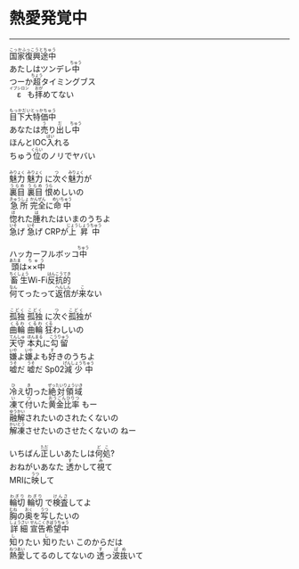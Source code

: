 # 熱愛発覚中
---
<lyric>
<ruby>国家復興途中<rt>こっかふっこうとちゅう</rt></ruby><br/>
あたしはツンデレ<ruby>中<rt>ちゅう</rt></ruby><br/>
つーか<ruby>超<rt>ちょう</rt></ruby>タイミングブス<br/>
<ruby>ε<rt>イプシロン</rt></ruby>も<ruby>拝<rt>おが</rt></ruby>めてない<br/>
<br/>
<ruby>目下大特価中<rt>もっかだいとっかちゅう</rt></ruby><br/>
あなたは<ruby>売<rt>う</rt></ruby>り<ruby>出<rt>だ</rt></ruby>し<ruby>中<rt>ちゅう</rt></ruby><br/>
ほんとIOC<ruby>入<rt>はい</rt></ruby>れる<br/>
ちゅう<ruby>位<rt>くらい</rt></ruby>のノリでヤバい<br/>
<br/>
<ruby>魅力<rt>みりょく</rt></ruby> <ruby>魅力<rt>みりょく</rt></ruby> に<ruby>次<rt>つ</rt></ruby>ぐ<ruby>魅力<rt>みりょく</rt></ruby>が<br/>
<ruby>裏目<rt>うらめ</rt></ruby> <ruby>裏目<rt>うらめ</rt></ruby> <ruby>恨<rt>うら</rt></ruby>めしいの<br/>
<ruby>急所<rt>きゅうしょ</rt></ruby> <ruby>完全<rt>かんぜん</rt></ruby>に<ruby>命中<rt>めいちゅう</rt></ruby><br/>
<ruby>惚<rt>ほ</rt></ruby>れた<ruby>腫<rt>は</rt></ruby>れたはいまのうちよ<br/>
<ruby>急<rt>いそ</rt></ruby>げ <ruby>急<rt>いそ</rt></ruby>げ CRPが<ruby>上昇中<rt>じょうしょうちゅう</rt></ruby><br/>
<br/>
ハッカーフルボッコ<ruby>中<rt>ちゅう</rt></ruby><br/>
<ruby>頭<rt>あたま</rt></ruby>は<ruby>××中<rt>ちゅう</rt></ruby><br/>
<ruby>畜生<rt>ちくしょう</rt></ruby>Wi-Fi<ruby>反抗的<rt>はんこうてき</rt></ruby><br/>
<ruby>何<rt>なん</rt></ruby>てったって<ruby>返信<rt>へんしん</rt></ruby>が<ruby>来<rt>こ</rt></ruby>ない<br/>
<br/>
<ruby>孤独<rt>こどく</rt></ruby> <ruby>孤独<rt>こどく</rt></ruby> に<ruby>次<rt>つ</rt></ruby>ぐ<ruby>孤独<rt>こどく</rt></ruby>が<br/>
<ruby>曲輪<rt>くるわ</rt></ruby> <ruby>曲輪<rt>くるわ</rt></ruby> <ruby>狂<rt>くる</rt></ruby>わしいの<br/>
<ruby>天守<rt>てんしゅ</rt></ruby> <ruby>本丸<rt>ほんまる</rt></ruby>に<ruby>勾留<rt>こうりゅう</rt></ruby><br/>
<ruby>嫌<rt>いや</rt></ruby>よ<ruby>嫌<rt>いや</rt></ruby>よも<ruby>好<rt>す</rt></ruby>きのうちよ<br/>
<ruby>嘘<rt>うそ</rt></ruby>だ <ruby>嘘<rt>うそ</rt></ruby>だ Sp02<ruby>減少中<rt>げんしょうちゅう</rt></ruby><br/>
<br/>
<ruby>冷<rt>ひ</rt></ruby>え<ruby>切<rt>き</rt></ruby>った<ruby>絶対領域<rt>ぜったいりょういき</rt></ruby><br/>
<ruby>凍<rt>い</rt></ruby>て<ruby>付<rt>つ</rt></ruby>いた<ruby>黄金比率<rt>おうごんひりつ</rt></ruby> もー<br/>
<ruby>融解<rt>ゆうかい</rt></ruby>されたいのされたくないの<br/>
<ruby>解凍<rt>かいとう</rt></ruby>させたいのさせたくないの ねー<br/>
<br/>
いちばん<ruby>正<rt>ただ</rt></ruby>しいあたしは<ruby>何処<rt>どこ</rt></ruby>?<br/>
おねがいあなた <ruby>透<rt>す</rt></ruby>かして<ruby>視<rt>み</rt></ruby>て<br/>
MRIに<ruby>映<rt>うつ</rt></ruby>して<br/>
<br/>
<ruby>輪切<rt>わぎり</rt></ruby> <ruby>輪切<rt>わぎり</rt></ruby> で<ruby>検査<rt>けんさ</rt></ruby>してよ<br/>
<ruby>胸<rt>むね</rt></ruby>の<ruby>奥<rt>おく</rt></ruby>を<ruby>写<rt>うつ</rt></ruby>したいの<br/>
<ruby>詳細<rt>しょうさい</rt></ruby> <ruby>宣告希望中<rt>せんこくきぼうちゅう</rt></ruby><br/>
<ruby>知<rt>し</rt></ruby>りたい <ruby>知<rt>し</rt></ruby>りたい このからだは<br/>
<ruby>熱愛<rt>ねつあい</rt></ruby>してるのしてないの <ruby>透<rt>す</rt></ruby>っ<ruby>波抜<rt>ぱぬ</rt></ruby>いて<br/>
</lyric>
